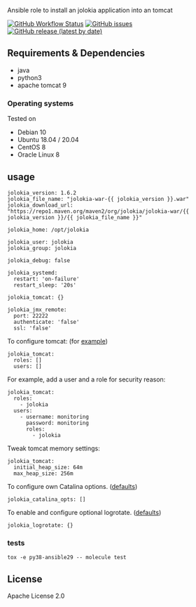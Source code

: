 
Ansible role to install an jolokia application into an tomcat

[![GitHub Workflow Status](https://img.shields.io/github/workflow/status/bodsch/ansible-jolokia/CI)][ci]
[![GitHub issues](https://img.shields.io/github/issues/bodsch/ansible-jolokia)][issues]
[![GitHub release (latest by date)](https://img.shields.io/github/v/release/bodsch/ansible-jolokia)][releases]

[ci]: https://github.com/bodsch/ansible-jolokia/actions
[issues]: https://github.com/bodsch/ansible-jolokia/issues?q=is%3Aopen+is%3Aissue
[releases]: https://github.com/bodsch/ansible-jolokia/releases


## Requirements & Dependencies

- java
- python3
- apache tomcat 9

### Operating systems

Tested on

* Debian 10
* Ubuntu 18.04 / 20.04
* CentOS 8
* Oracle Linux 8

## usage


```
jolokia_version: 1.6.2
jolokia_file_name: "jolokia-war-{{ jolokia_version }}.war"
jolokia_download_url: "https://repo1.maven.org/maven2/org/jolokia/jolokia-war/{{ jolokia_version }}/{{ jolokia_file_name }}"

jolokia_home: /opt/jolokia

jolokia_user: jolokia
jolokia_group: jolokia

jolokia_debug: false

jolokia_systemd:
  restart: 'on-failure'
  restart_sleep: '20s'

jolokia_tomcat: {}

jolokia_jmx_remote:
  port: 22222
  authenticate: 'false'
  ssl: 'false'
```

To configure tomcat: (for [example](vars/main.yml))

```
jolokia_tomcat:
  roles: []
  users: []
```

For example, add a user and a role for security reason:

```
jolokia_tomcat:
  roles:
    - jolokia
  users:
    - username: monitoring
      password: monitoring
      roles:
        - jolokia
```

Tweak tomcat memory settings:

```
jolokia_tomcat:
  initial_heap_size: 64m
  max_heap_size: 256m
```


To configure own Catalina options. ([defaults](defaults/main.yml))

```
jolokia_catalina_opts: []
```


To enable and configure optional logrotate. ([defaults](defaults/main.yml))

```
jolokia_logrotate: {}
```

### tests

`tox -e py38-ansible29 -- molecule test`


## License

Apache License 2.0
